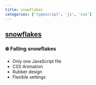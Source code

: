 ```yaml
---
title: snowflakes
categories: ['typescript', 'js', 'css']
---
```

## [snowflakes](https://github.com/hcodes/snowflakes)

### ❄️ Falling snowflakes

- Only one JavaScript file
- CSS Animation
- Rubber design
- Flexible settings
